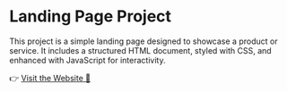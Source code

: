# Landing Page Project

This project is a simple landing page designed to showcase a product or service. It includes a structured HTML document, styled with CSS, and enhanced with JavaScript for interactivity.


👉 <a href="https://jayenkb.github.io/" target="_blank">Visit the Website 🚀</a>
